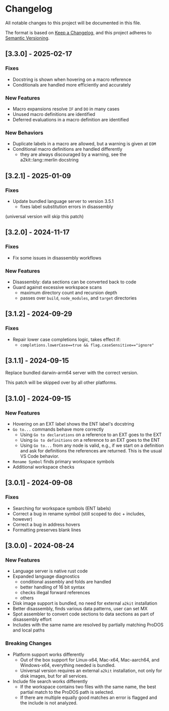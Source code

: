 # Changelog

All notable changes to this project will be documented in this file.

The format is based on [Keep a Changelog](https://keepachangelog.com/en/1.1.0/),
and this project adheres to [Semantic Versioning](https://semver.org/spec/v2.0.0.html).

## [3.3.0] - 2025-02-17

### Fixes

* Docstring is shown when hovering on a macro reference
* Conditionals are handled more efficiently and accurately

### New Features

* Macro expansions resolve `IF` and `DO` in many cases
* Unused macro definitions are identified
* Deferred evaluations in a macro definition are identified

### New Behaviors

* Duplicate labels in a macro are allowed, but a warning is given at `EOM`
* Conditional macro definitions are handled differently
    - they are always discouraged by a warning, see the a2kit::lang::merlin docstring

## [3.2.1] - 2025-01-09

### Fixes

* Update bundled language server to version 3.5.1
    - fixes label substitution errors in disassembly

(universal version will skip this patch)

## [3.2.0] - 2024-11-17

### Fixes

* Fix some issues in disassembly workflows

### New Features

* Disassembly: data sections can be converted back to code
* Guard against excessive workspace scans
    - maximum directory count and recursion depth
    - passes over `build`, `node_modules`, and `target` directories

## [3.1.2] - 2024-09-29

### Fixes

* Repair lower case completions logic, takes effect if:
  - `completions.lowerCase==true && flag.caseSensitive=="ignore"`

## [3.1.1] - 2024-09-15

Replace bundled darwin-arm64 server with the correct version.

This patch will be skipped over by all other platforms.

## [3.1.0] - 2024-09-15

### New Features

* Hovering on an EXT label shows the ENT label's docstring
* `Go to...` commands behave more correctly
    - Using `Go to declarations` on a reference to an EXT goes to the EXT
    - Using `Go to definitions` on a reference to an EXT goes to the ENT
    - Using `Go to...` from any node is valid, e.g., if we start on a definition and ask for definitions the references are returned.  This is the usual VS Code behavior.
* `Rename Symbol` finds primary workspace symbols
* Additional workspace checks

## [3.0.1] - 2024-09-08

### Fixes

* Searching for workspace symbols (ENT labels)
* Correct a bug in rename symbol (still scoped to doc + includes, however)
* Correct a bug in address hovers
* Formatting preserves blank lines

## [3.0.0] - 2024-08-24

### New Features

* Language server is native rust code
* Expanded language diagnostics
    - conditional assembly and folds are handled
    - better handling of 16 bit syntax
    - checks illegal forward references
    - others
* Disk image support is bundled, no need for external `a2kit` installation
* Better disassembly, finds various data patterns, user can set MX
* Spot assembler to convert code sections to data sections as part of disassembly effort
* Includes with the same name are resolved by partially matching ProDOS and local paths

### Breaking Changes

* Platform support works differently
    - Out of the box support for Linux-x64, Mac-x64, Mac-aarch64, and Windows-x64, everything needed is bundled.
    - Universal version requires an external `a2kit` installation, not only for disk images, but for all services.
* Include file search works differently
    - If the workspace contains two files with the same name, the best partial match to the ProDOS path is selected.
    - If there are multiple equally good matches an error is flagged and the include is not analyzed.